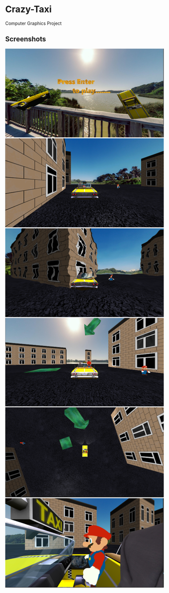 # Crazy-Taxi
Computer Graphics Project

## Screenshots
<div>
  <p align="center">
    <img src="Phase2_3/Reports/menu.png">
    <img src="Phase2_3/Reports/car.png">
    <img src="Phase2_3/Reports/collision.png">
    <img src="Phase2_3/Reports/passenger-1.png">
    <img src="Phase2_3/Reports/passenger-2.png">
    <img src="Phase2_3/Reports/passenger-3.png">
  </p>
  </div>
